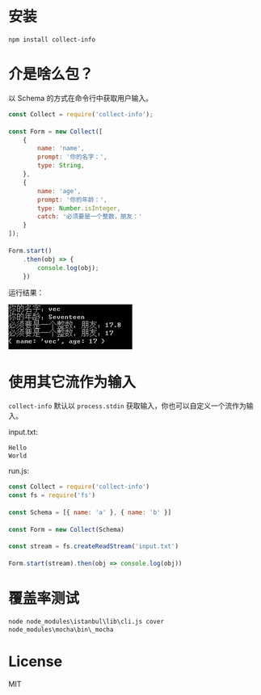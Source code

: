 # 安装

```
npm install collect-info
```

# 介是啥么包？

以 Schema 的方式在命令行中获取用户输入。

```javascript
const Collect = require('collect-info');

const Form = new Collect([
	{
		name: 'name',
		prompt: '你的名字：',
		type: String,
	},
	{
		name: 'age',
		prompt: '你的年龄：',
		type: Number.isInteger,
		catch: '必须要是一个整数，朋友：'
	}
]);

Form.start()
	.then(obj => {
		console.log(obj);
	})

```

运行结果：

![run result](./resource/run.png)

# 使用其它流作为输入

`collect-info` 默认以 `process.stdin` 获取输入，你也可以自定义一个流作为输入。

input.txt:
```
Hello
World
```

run.js:
```javascript
const Collect = require('collect-info')
const fs = require('fs')

const Schema = [{ name: 'a' }, { name: 'b' }]

const Form = new Collect(Schema)

const stream = fs.createReadStream('input.txt')

Form.start(stream).then(obj => console.log(obj))
```

# 覆盖率测试

```
node node_modules\istanbul\lib\cli.js cover node_modules\mocha\bin\_mocha
```

# License

MIT
